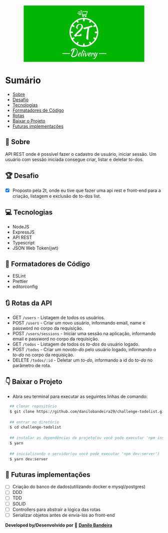 <p align="center">
  <img src="./2tdelivery.png" alt="2t logo"/>
</p>

# Sumário
- [Sobre](#-Sobre)
- [Desafio](#-Desafio)
- [Tecnologias](#-Tecnologias)
- [Formatadores de Código](#-Formatadores-de-Código)
- [Rotas](#-Rotas)
- [Baixar o Projeto](#-Baixar-o-Projeto)
- [Futuras implementações](#-Futuras-implementações)


## 📝 Sobre
API REST onde é possível fazer o cadastro de usuário, iniciar sessão. Um usuário com sessão iniciada consegue criar, listar e deletar to-dos.

## 🏆 Desafio
- [x] Proposto pela 2t, onde eu tive que fazer uma api rest e front-end para a criação, listagem e exclusão de to-dos list.

## 💻 Tecnologias
- NodeJS
- ExpressJS
- API REST
- Typescript
- JSON Web Token(jwt)

## 💅 Formatadores de Código
- ESLint
- Prettier
- editorconfig

## 🔃 Rotas da API
- GET `/users` - Listagem de todos os usuários.
- POST `/users` - Criar um novo usuário, informando email, name e password no corpo da requisição.
- POST `/users/sessions` - Iniciar uma sessão na aplicação, informando email e password no corpo da requisição.
- GET `/todos` - Listagem de todos os *to-dos* do usuário logado.
- POST `/todos` - Criar um novo*to-do* pelo usuário logado, informando o *to-do* no corpo da requisição.
- DELETE `/todos/:id` - Deletar um *to-do*, informando a id do *to-do* no parâmetro de rota.

## 👇 Baixar o Projeto
- Abra seu terminal para executar as seguintes linhas de comando:
```bash
  ## clonar repositório
  $ git clone https://github.com/danilobandeira29/challenge-todolist.gitt

  ## entrar no diretório
  $ cd challenge-todolist

  ## instalar as dependências do projeto(ou você pode executar 'npm install')
  $ yarn

  ## inicializando o servidor(ou você pode executar 'npm dev:server')
  $ yarn dev:server
```

## 🔮 Futuras implementações
- [ ] Criação do banco de dados(utilizando docker e mysql/postgres)
- [ ] DDD
- [ ] TDD
- [ ] SOLID
- [ ] Controllers para abstrair a lógica das rotas
- [ ] Serializar objetos antes de envia-los ao front-end

**Developed by/Desenvolvido por** 👻 <a href="https://www.linkedin.com/in/danilo-bandeira-4411851a4/">**Danilo Bandeira**</a>
